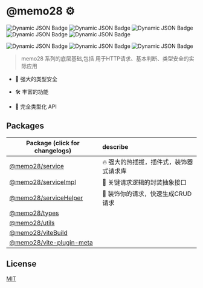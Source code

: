 # @memo28 ⚙️

![Dynamic JSON Badge](https://img.shields.io/badge/dynamic/json?url=https%3A%2F%2Fraw.githubusercontent.com%2Fmemo28Repo%2FmemoRepo%2Fmain%2Fpackages%2Ftypes%2Fpackage.json&query=%24.version&label=%40memo28%2Ftypes&color=%23CC3574)
![Dynamic JSON Badge](https://img.shields.io/badge/dynamic/json?url=https%3A%2F%2Fraw.githubusercontent.com%2Fmemo28Repo%2FmemoRepo%2Fmain%2Fpackages%2Futils%2Fpackage.json&query=%24.version&label=%40memo28%2Futils&color=%23CC3574)
![Dynamic JSON Badge](https://img.shields.io/badge/dynamic/json?url=https%3A%2F%2Fraw.githubusercontent.com%2Fmemo28Repo%2FmemoRepo%2Fmain%2Fpackages%2FviteBuild%2Fpackage.json&query=%24.version&label=%40memo28%2Fvitebuild&color=%23CC3574)
![Dynamic JSON Badge](https://img.shields.io/badge/dynamic/json?url=https%3A%2F%2Fraw.githubusercontent.com%2Fmemo28Repo%2FmemoRepo%2Fmain%2Fpackages%2Fvite-plugin-meta%2Fpackage.json&query=%24.version&label=%40memo28%2Fvite-plugin-meta&color=%23CC3574)
![Dynamic JSON Badge](https://img.shields.io/badge/dynamic/json?url=https%3A%2F%2Fraw.githubusercontent.com%2Fmemo28Repo%2FmemoRepo%2Fmain%2Fpackages%2Frollup%2Fpackage.json&query=%24.version&label=%40memo28%2Frollup&color=%23CC3574)

![Dynamic JSON Badge](https://img.shields.io/badge/dynamic/json?url=https%3A%2F%2Fraw.githubusercontent.com%2Fmemo28Repo%2FmemoRepo%2Fmain%2Fservice%2Fservice%2Fpackage.json&query=%24.version&label=%40memo28%2Fservice&color=%23CC3574)
![Dynamic JSON Badge](https://img.shields.io/badge/dynamic/json?url=https%3A%2F%2Fraw.githubusercontent.com%2Fmemo28Repo%2FmemoRepo%2Fmain%2Fservice%2FserviceImpl%2Fpackage.json&query=%24.version&label=%40memo28%2FserviceImpl&color=%23CC3574)
![Dynamic JSON Badge](https://img.shields.io/badge/dynamic/json?url=https%3A%2F%2Fraw.githubusercontent.com%2Fmemo28Repo%2FmemoRepo%2Fmain%2Fservice%2FserviceHelper%2Fpackage.json&query=%24.version&label=%40memo28%2Fservicehelper&color=%23CC3574)


> memo28 系列的底层基础,包括 用于HTTP请求、基本判断、类型安全的实际应用

- 🦾 强大的类型安全

- 🛠️ 丰富的功能

- 🔑 完全类型化 API

## Packages

| Package (click for changelogs)                        | describe              |
|-------------------------------------------------------|:----------------------|
| [@memo28/service](packages/service)                   | 🔥 强大的热插拔，插件式，装饰器式请求库 |
| [@memo28/serviceImpl](packages/serviceImpl)           | 🤯 关键请求逻辑的封装抽象接口      |
| [@memo28/serviceHelper](packages/serviceHelper)       | 💨 装饰你的请求，快速生成CRUD请求  |
| [@memo28/types](packages/types)                       |                       |
| [@memo28/utils](packages/utils)                       |                       |
| [@memo28/viteBuild](packages/viteBuild)               |                       |
| [@memo28/vite-plugin-meta](packages/vite-plugin-meta) |                       |

## License

[MIT](LICENSE)

